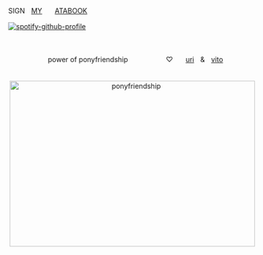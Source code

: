 SIGNㅤ<ins>MY</ins>ㅤㅤ[ATABOOK](https://yfl.atabook.org)ㅤㅤㅤ

[![spotify-github-profile](https://spotify-github-profile.kittinanx.com/api/view?uid=gehh58e8f0xpouhgo6rd3sbmt&cover_image=true&theme=natemoo-re&show_offline=false&background_color=121212&interchange=false&bar_color=ffffff&bar_color_cover=false)](https://github.com/kittinan/spotify-github-profile)


ㅤ<div align="center">



ㅤpower of ponyfriendshipㅤㅤㅤㅤㅤㅤ♡ㅤㅤ[uri](https://github.com/eunyungbaek)ㅤ&ㅤ[vito](https://github.com/purrcore)

ㅤ
ㅤ<img width="498" height="337" alt="ponyfriendship" src="https://github.com/user-attachments/assets/7cc6dd08-1ff0-4fe3-847e-ddc137afa1d7" />


ㅤㅤㅤ

ㅤ
ㅤ
ㅤ
ㅤ
ㅤ
ㅤ









